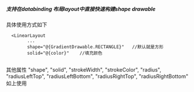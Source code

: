 ##### 支持在databinding 布局layout中直接快速构建shape drawable


具体使用方式如下
``` 
  <LinearLayout
        ...
        shape="@{GradientDrawable.RECTANGLE}"   //默认就是方形
        solid="@{color}"    //填充颜色
        

```
其他属性 
"shape", "solid", "strokeWidth", "strokeColor", "radius", "radiusLeftTop", "radiusLeftBottom", "radiusRightTop", "radiusRightBottom"
如上使用
